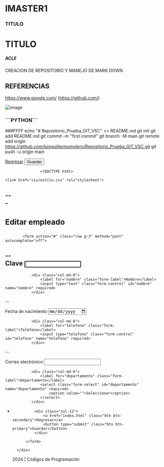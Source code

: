 # IMASTER1
### TITULO
# TITULO
##### ACLE
CREACION DE REPOSITORIO Y MANEJO DE MARK DOWN


## REFERENCIAS

https://www.google.com/
(https://github.com/)

![image](https://github.com/ACLE7/IMASTER1/assets/167648126/56f7e4ed-a60d-485e-9ecc-357e36527919)
### ´´´PYTHON´´´
###FFFF
echo "# Repositorio_Prueba_GIT_VSC" >> README.md
git init
git add README.md
git commit -m "first commit"
git branch -M main
git remote add origin
https://github.com/luisguillermomolero/Repositorio_Prueba_GIT_VSC.git
git push -u origin main
<div class="col-12">
                    <a href="index.html" class="btn btn-secondary">Regresar</a>
                    <button type="submit" class="btn btn-primary">Guardar</button>

                    <!DOCTYPE html>
<html lang="es" class="h-100">

<head>
    <meta charset="UTF-8">
    <meta name="viewport" content="width=device-width, initial-scale=1.0">
    <title>Empresa</title>
    <link href="https://cdn.jsdelivr.net/npm/bootstrap@5.3.2/dist/css/bootstrap.min.css" rel="stylesheet"
        integrity="sha384-T3c6CoIi6uLrA9TneNEoa7RxnatzjcDSCmG1MXxSR1GAsXEV/Dwwykc2MPK8M2HN" crossorigin="anonymous">

    <link href="css/estilo.css" rel="stylesheet">
</head>


--
    <!------ Begin page content -->
    <main class="flex-shrink-0">
        <div class="container">-
            <h3 class="my-3">Editar empleado</h3>
-----
            <form action="#" class="row g-3" method="post" autocomplete="off">
--
                <div class="col-md-4">
                    <label for="clave" class="form-label">Clave</label>
                    <input type="text" class="form-control" id="clave" name="clave" required autofocus>
                </div>
---
                <div class="col-md-8">
                    <label for="nombre" class="form-label">Nombre</label>
                    <input type="text" class="form-control" id="nombre" name="nombre" required>
                </div>
--
                <div class="col-md-6">
                    <label for="fecha_nacimiento" class="form-label">Fecha de nacimiento</label>
                    <input type="date" class="form-control" id="fecha_nacimiento" name="fecha_nacimiento" required>
                </div>

                <div class="col-md-6">
                    <label for="telefono" class="form-label">Teléfono</label>
                    <input type="telefono" class="form-control" id="telefono" name="telefono" required>
                </div>
--
                <div class="col-md-6">
                    <label for="correo_electronico" class="form-label">Correo electrónico</label>
                    <input type="email" class="form-control" id="correo_electronico" name="correo_electronico">
                </div>

                <div class="col-md-6">
                    <label for="departamento" class="form-label">Departamento</label>
                    <select class="form-select" id="departamento" name="departamento" required>
                        <option value="">Seleccionar</option>
                    </select>
                </div>
-
                <div class="col-12">
                    <a href="index.html" class="btn btn-secondary">Regresar</a>
                    <button type="submit" class="btn btn-primary">Guardar</button>
                </div>

            </form>

        </div>
    </main>

    <footer class="footer mt-auto py-3 bg-body-tertiary">
        <div class="container">
            <span class="text-body-secondary"> 2024 | Códigos de Programación</span>
        </div>
    </footer>

    <script src="https://cdn.jsdelivr.net/npm/bootstrap@5.3.2/dist/js/bootstrap.bundle.min.js"
        integrity="sha384-C6RzsynM9kWDrMNeT87bh95OGNyZPhcTNXj1NW7RuBCsyN/o0jlpcV8Qyq46cDfL"
        crossorigin="anonymous"></script>
</body>

</html>
